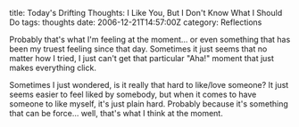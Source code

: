 title: Today's Drifting Thoughts: I Like You, But I Don't Know What I Should Do
tags: thoughts
date: 2006-12-21T14:57:00Z
category: Reflections

Probably that's what I'm feeling at the moment… or even something that has been my truest feeling since that day. Sometimes it just seems that no matter how I tried, I just can't get that particular "Aha!" moment that just makes everything click.

Sometimes I just wondered, is it really that hard to like/love someone? It just seems easier to feel liked by somebody, but when it comes to have someone to like myself, it's just plain hard. Probably because it's something that can be force… well, that's what I think at the moment.
